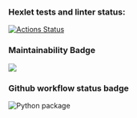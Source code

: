 ### Hexlet tests and linter status:
[![Actions Status](https://github.com/Oleg-Kistanov/python-project-lvl1/workflows/hexlet-check/badge.svg)](https://github.com/Oleg-Kistanov/python-project-lvl1/actions)

### Maintainability Badge
<a href="https://codeclimate.com/github/Oleg-Kistanov/python-project-lvl1/maintainability"><img src="https://api.codeclimate.com/v1/badges/db05035733ea2eaddde2/maintainability" /></a>

### Github workflow status badge
![Python package](https://github.com/Oleg-Kistanov/python-project-lvl1/workflows/Python%20package/badge.svg)

